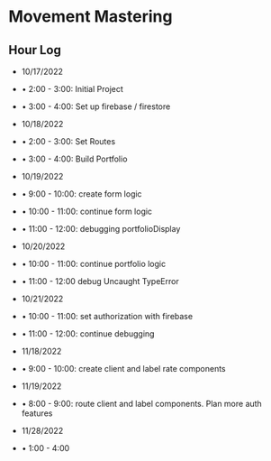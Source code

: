 # Movement Mastering

## Hour Log

- 10/17/2022
- • 2:00 - 3:00: Initial Project
- • 3:00 - 4:00: Set up firebase / firestore

- 10/18/2022
- • 2:00 - 3:00: Set Routes
- • 3:00 - 4:00: Build Portfolio

- 10/19/2022
- • 9:00 - 10:00: create form logic
- • 10:00 - 11:00: continue form logic
- • 11:00 - 12:00: debugging portfolioDisplay

- 10/20/2022
- • 10:00 - 11:00: continue portfolio logic
- • 11:00 - 12:00 debug Uncaught TypeError

- 10/21/2022
- • 10:00 - 11:00: set authorization with firebase
- • 11:00 - 12:00: continue debugging

- 11/18/2022
- • 9:00 - 10:00: create client and label rate components

- 11/19/2022
- • 8:00 - 9:00:  route client and label components. Plan more auth features

- 11/28/2022
- • 1:00 - 4:00